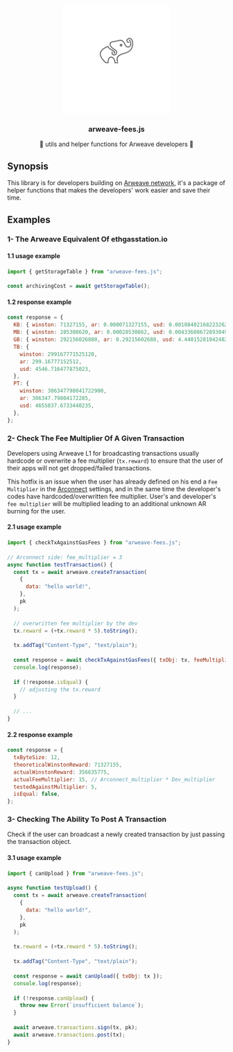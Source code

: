 <p align="center">
    <img src="./imgs/elephant.png" height="248">
  </a>
  <h3 align="center">arweave-fees.js</h3>
  <p align="center">🐘 utils and helper functions for Arweave developers 🐘</p>
</p>

## Synopsis
This library is for developers building on [Arweave network](https://arweave.org), it's a package of helper functions that makes the developers' work easier and save their time.

## Examples

### 1- The Arweave Equivalent Of ethgasstation.io

#### 1.1 usage example 
```js
import { getStorageTable } from "arweave-fees.js";

const archivingCost = await getStorageTable(); 

```

#### 1.2 response example
```js
const response = {
  KB: { winston: 71327155, ar: 0.000071327155, usd: 0.0010840216822326238 },
  MB: { winston: 285308620, ar: 0.00028530862, usd: 0.004336086728930495 },
  GB: { winston: 292156026880, ar: 0.29215602688, usd: 4.440152810424827 },
  TB: {
    winston: 299167771525120,
    ar: 299.16777152512,
    usd: 4546.716477875023,
  },
  PT: {
    winston: 306347798041722900,
    ar: 306347.79804172285,
    usd: 4655837.6733440235,
  },
};

```

### 2- Check The Fee Multiplier Of A Given Transaction
Developers using Arweave L1 for broadcasting transactions usually hardcode or overwrite a fee multiplier (`tx.reward`) to ensure that the user of their apps will not get dropped/failed transactions.

This hotfix is an issue when the user has already defined on his end a `Fee Multiplier` in the [Arconnect](https://arconnect.io) settings, and in the same time the developer's codes have hardcoded/overwritten fee multiplier. User's and developer's `fee multiplier` will be multiplied leading to an additional unknown AR burning for the user.

#### 2.1 usage example 
```js
import { checkTxAgainstGasFees } from "arweave-fees.js";

// Arconnect side: fee_multiplier = 3
async function testTransaction() {
  const tx = await arweave.createTransaction(
    {
      data: "hello world!",
    },
    pk
  );

  // overwritten fee multiplier by the dev
  tx.reward = (+tx.reward * 5).toString();

  tx.addTag("Content-Type", "text/plain");

  const response = await checkTxAgainstGasFees({ txObj: tx, feeMultiplier: 5 });
  console.log(response);

  if (!response.isEqual) {
    // adjusting the tx.reward
  }

  // ...
}


```

#### 2.2 response example
```js
const response = {
  txByteSize: 12,
  theoreticalWinstonReward: 71327155,
  actualWinstonReward: 356635775,
  actualFeeMultiplier: 15, // Arconnect_multiplier * Dev_multiplier
  testedAgainstMultiplier: 5,
  isEqual: false,
};


```

### 3- Checking The Ability To Post A Transaction
Check if the user can broadcast a newly created transaction by just passing the transaction object.

#### 3.1 usage example
```js
import { canUpload } from "arweave-fees.js";

async function testUpload() {
  const tx = await arweave.createTransaction(
    {
      data: "hello world!",
    },
    pk
  );

  tx.reward = (+tx.reward * 5).toString();

  tx.addTag("Content-Type", "text/plain");

  const response = await canUpload({ txObj: tx });
  console.log(response);

  if (!response.canUpload) {
    throw new Error(`insufficient balance`);
  }

  await arweave.transactions.sign(tx, pk);
  await arweave.transactions.post(tx);
}


```
